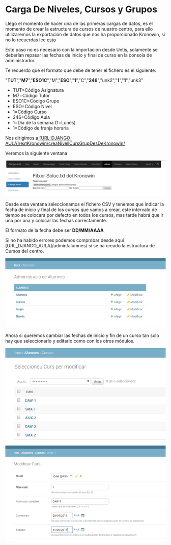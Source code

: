 # Carga De Niveles, Cursos y Grupos

Llego el momento de hacer una de las primeras cargas de datos, es el momento de crear la estructura de cursos de nuestro centro, para ello utilizaremos la exportación de datos que nos ha proporcionado Kronowin, si no lo recuerdas lee [esto](../README.md)

Este paso no es necesario con la importación desde Untis, solamente se deberían repasar las fechas de inicio y final de curso en la consola de administrador. 

Te recuerdo que el formato que debe de tener el fichero es el siguiente:



"**TUT**","**M7**","**ESO1C**","M","**ESO**","**1**","C","**246**","unk2","**1**","**1**","unk3"

* TUT=Código Asignatura
* M7=Código Tutor
* ESO1C=Código Grupo
* ESO=Código Nivel
* 1=Código Curso
* 246=Código Aula
* 1=Día de la semana \(1=Lunes\)
* 1=Código de franja horaria

Nos dirigimos a[ \[URL-DJANGO-AULA\]/extKronowin/creaNivellCursGrupDesDeKronowin/](https://djau.local/extKronowin/creaNivellCursGrupDesDeKronowin/)

Veremos la siguiente ventana

![](../../.gitbook/assets/image%20%289%29.png)

Desde esta ventana seleccionamos el fichero CSV y tenemos que indicar la fecha de inicio y final de los cursos que vamos a crear, este intervalo de tiempo se colocara por defecto en todos los cursos, mas tarde habrá que ir una por una y colocar las fechas correctamente.

El formato de la fecha debe ser  **DD/MM/AAAA**

Si no ha habido errores podemos comprobar desde aquí \[URL\_DJANGO\_AULA\]/admin/alumnes/ si se ha creado la estructura de Cursos del centro.

![](../../.gitbook/assets/image%20%2826%29.png)

Ahora si queremos cambiar las fechas de inicio y fin de un curso tan solo hay que seleccionarlo y editarlo como con los otros módulos.

![](../../.gitbook/assets/image%20%2814%29.png)

![](../../.gitbook/assets/image%20%2825%29.png)

